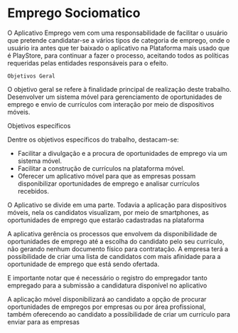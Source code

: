 # Emprego Sociomatico

O Aplicativo Emprego vem com uma responsabilidade de facilitar o usuário que pretende candidatar-se a vários tipos de categoria de emprego, onde o usuário ira antes que ter baixado o aplicativo na Plataforma mais usado que é PlayStore, para continuar a fazer o processo, aceitando todos as políticas requeridas pelas entidades responsáveis para o efeito.

	Objetivos Geral

O objetivo geral se refere à finalidade principal de realização deste trabalho. Desenvolver um sistema móvel para gerenciamento de oportunidades de emprego e envio de currículos com interação por meio de dispositivos móveis.


 Objetivos específicos

Dentre os objetivos específicos do trabalho, destacam-se: 
-	Facilitar a divulgação e a procura de oportunidades de emprego via um sistema móvel. 
-	Facilitar a construção de currículos na plataforma móvel. 
-	Oferecer um aplicativo móvel para que as empresas possam disponibilizar oportunidades de emprego e analisar currículos recebidos.


O Aplicativo se divide em uma parte. Todavia a aplicação para dispositivos móveis, nela os candidatos visualizam, por meio de smartphones, as oportunidades de emprego que estarão cadastradas na plataforma

A aplicativa gerência os processos que envolvem da disponibilidade de oportunidades de emprego até a escolha do candidato pelo seu currículo, não gerando nenhum documento físico para contratação. A empresa terá a possibilidade de criar uma lista de candidatos com mais afinidade para a oportunidade de emprego que está sendo ofertada. 

E importante notar que é necessário o registro do empregador tanto empregado para a submissão a candidatura disponível no aplicativo

A aplicação móvel disponibilizará ao candidato a opção de procurar oportunidades de empregos por empresas ou por área profissional, também oferecendo ao candidato a possibilidade de criar um currículo para enviar para as empresas
